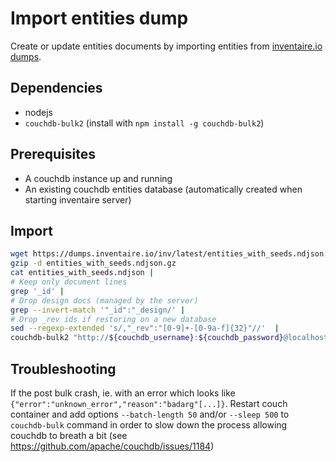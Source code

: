 # Import entities dump

Create or update entities documents by importing entities from [inventaire.io dumps](https://dumps.inventaire.io).

## Dependencies
* nodejs
* `couchdb-bulk2` (install with `npm install -g couchdb-bulk2`)

## Prerequisites

* A couchdb instance up and running
* An existing couchdb entities database (automatically created when starting inventaire server)

## Import

```sh
wget https://dumps.inventaire.io/inv/latest/entities_with_seeds.ndjson.gz
gzip -d entities_with_seeds.ndjson.gz
cat entities_with_seeds.ndjson |
# Keep only document lines
grep '_id' |
# Drop design docs (managed by the server)
grep --invert-match '"_id":"_design/' |
# Drop _rev ids if restoring on a new database
sed --regexp-extended 's/,"_rev":"[0-9]+-[0-9a-f]{32}"//'  |
couchdb-bulk2 "http://${couchdb_username}:${couchdb_password}@localhost:5984/entities" > "entities_upload.success" 2> "entities_upload.errors"
```

## Troubleshooting

If the post bulk crash, ie. with an error which looks like `{"error":"unknown_error","reason":"badarg"[...]}`. Restart couch container and add options `--batch-length 50` and/or `--sleep 500` to `couchdb-bulk` command in order to slow down the process allowing couchdb to breath a bit (see https://github.com/apache/couchdb/issues/1184)

